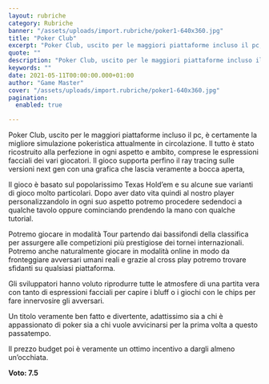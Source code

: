 ```yaml
---
layout: rubriche
category: Rubriche
banner: "/assets/uploads/import.rubriche/poker1-640x360.jpg"
title: "Poker Club"
excerpt: "Poker Club, uscito per le maggiori piattaforme incluso il pc, è certamente la migliore simulazione pokeristica attualmente in circolazione. Il tutto è stato ricostruito alla perfezione in ogni aspetto e ambito, comprese le espressioni facciali dei vari giocatori. Il gioco supporta perfino il ray tracing sulle versioni next gen con una grafica che lascia veramente [&hellip"
quote: ""
description: "Poker Club, uscito per le maggiori piattaforme incluso il pc, è certamente la migliore simulazione pokeristica attualmente in circolazione. Il tutto è stato ricostruito alla perfezione in ogni aspetto e ambito, comprese le espressioni facciali dei vari giocatori. Il gioco supporta perfino il ray tracing sulle versioni next gen con una grafica che lascia veramente [&hellip"
keywords: ""
date: 2021-05-11T00:00:00.000+01:00
author: "Game Master"
cover: "/assets/uploads/import.rubriche/poker1-640x360.jpg"
pagination:
  enabled: true

---
```


Poker Club, uscito per le maggiori piattaforme incluso il pc, è certamente la migliore simulazione pokeristica attualmente in circolazione. Il tutto è stato ricostruito alla perfezione in ogni aspetto e ambito, comprese le espressioni facciali dei vari giocatori. Il gioco supporta perfino il ray tracing sulle versioni next gen con una grafica che lascia veramente a bocca aperta,

Il gioco è basato sul popolarissimo Texas Hold’em e su alcune sue varianti di gioco molto particolari. Dopo aver dato vita quindi al nostro player personalizzandolo in ogni suo aspetto potremo procedere sedendoci a qualche tavolo oppure cominciando prendendo la mano con qualche tutorial.

Potremo giocare in modalità Tour partendo dai bassifondi della classifica per assurgere alle competizioni più prestigiose dei tornei internazionali. Potremo anche naturalmente giocare in modalità online in modo da fronteggiare avversari umani reali e grazie al cross play potremo trovare sfidanti su qualsiasi piattaforma.

Gli sviluppatori hanno voluto riprodurre tutte le atmosfere di una partita vera con tanto di espressioni facciali per capire i bluff o i giochi con le chips per fare innervosire gli avversari.

Un titolo veramente ben fatto e divertente, adattissimo sia a chi è appassionato di poker sia a chi vuole avvicinarsi per la prima volta a questo passatempo.

Il prezzo budget poi è veramente un ottimo incentivo a dargli almeno un’occhiata.

**Voto: 7.5**